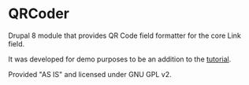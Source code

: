 # QRCoder
Drupal 8 module that provides QR Code field formatter for the core Link field.

It was developed for demo purposes to be an addition to the [tutorial](https://komelin.com/articles/code-less-drupal-8-drupal-console).

Provided "AS IS" and licensed under GNU GPL v2.
